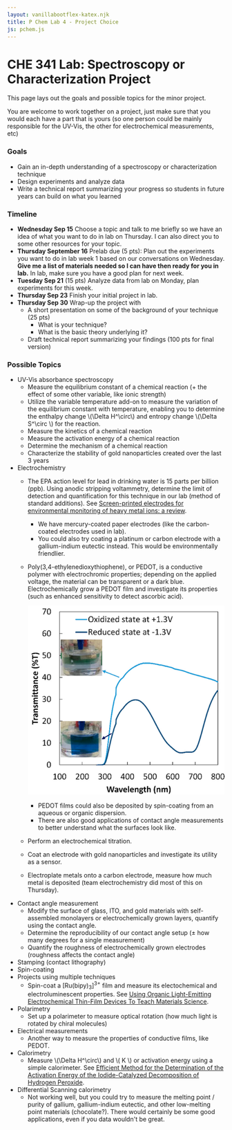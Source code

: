 ```yaml
---
layout: vanillabootflex-katex.njk
title: P Chem Lab 4 - Project Choice
js: pchem.js
---
```


# CHE 341 Lab: Spectroscopy or Characterization Project

This page lays out the goals and possible topics for the minor project.


You are welcome to work together on a project, just make sure that you would each have a part that is yours (so one person could be mainly responsible for the UV-Vis, the other for electrochemical measurements, etc)

### Goals
- Gain an in-depth understanding of a spectroscopy or characterization technique
- Design experiments and analyze data
- Write a technical report summarizing your progress so students in future years can build on what you learned


### Timeline

- **Wednesday Sep 15** Choose a topic and talk to me briefly so we have an idea of what you want to do in lab on Thursday. I can also direct you to some other resources for your topic.
- **Thursday September 16** Prelab due (5 pts): Plan out the experiments you want to do in lab week 1 based on our conversations on Wednesday. **Give me a list of materials needed so I can have then ready for you in lab.** In lab, make sure you have a good plan for next week.
- **Tuesday Sep 21** (15 pts) Analyze data from lab on Monday, plan experiments for this week.
- **Thursday Sep 23** Finish your initial project in lab.
- **Thursday Sep 30** Wrap-up the project with
    - A short presentation on some of the background of your technique (25 pts)
        - What is your technique?
        - What is the basic theory underlying it?
    - Draft technical report summarizing your findings (100 pts for final version)


### Possible Topics

- UV-Vis absorbance spectroscopy
    - Measure the equilibrium constant of a chemical reaction (+ the effect of some other variable, like ionic strength)
    - Utilize the variable temperature add-on to measure the variation of the equilibrium constant with temperature, enabling you to determine the enthalpy change \\(\Delta H^\circ\\) and entropy change \\(\Delta S^\circ \\) for the reaction.
    - Measure the kinetics of a chemical reaction
    - Measure the activation energy of a chemical reaction
    - Determine the mechanism of a chemical reaction
    - Characterize the stability of gold nanoparticles created over the last 3 years
- Electrochemistry
    - The EPA action level for lead in drinking water is 15 parts per billion (ppb). Using anodic stripping voltammetry, determine the limit of detection and quantification for this technique in our lab (method of standard additions). See [Screen-printed electrodes for environmental monitoring of heavy metal ions: a review](https://link.springer.com/article/10.1007/s00604-015-1651-0).
        - We have mercury-coated paper electrodes (like the carbon-coated electrodes used in lab).
        - You could also try coating a platinum or carbon electrode with a gallium-indium eutectic instead. This would be environmentally friendlier.
    - Poly(3,4-ethylenedioxythiophene), or PEDOT, is a conductive polymer with electrochromic properties; depending on the applied voltage, the material can be transparent or a dark blue. Electrochemically grow a PEDOT film and investigate its properties (such as enhanced sensitivity to detect ascorbic acid).

        ![PEDOT oxidized and reduced forms](/img/pedot-ox-red.png)
    
        - PEDOT films could also be deposited by spin-coating from an aqueous or organic dispersion.
        - There are also good applications of contact angle measurements to better understand what the surfaces look like.
    - Perform an electrochemical titration.
    - Coat an electrode with gold nanoparticles and investigate its utility as a sensor.
    - Electroplate metals onto a carbon electrode, measure how much metal is deposited (team electrochemistry did most of this on Thursday).
- Contact angle measurement
    - Modify the surface of glass, ITO, and gold materials with self-assembled monolayers or electrochemically grown layers, quantify using the contact angle.
    - Determine the reproducibility of our contact angle setup (± how many degrees for a single measurement)
    - Quantify the roughness of electrochemically grown electrodes (roughness affects the contact angle)
- Stamping (contact lithography)
- Spin-coating
- Projects using multiple techniques
    - Spin-coat a \[Ru(bipy)<sub>3</sub>\]<sup>3+</sup> film and measure its electochemical and electroluminescent properties. See [Using Organic Light-Emitting Electrochemical Thin-Film Devices To Teach Materials Science](https://pubs.acs.org/doi/pdf/10.1021/ed081p1620).
- Polarimetry 
    - Set up a polarimeter to measure optical rotation (how much light is rotated by chiral molecules)
- Electrical measurements
    - Another way to measure the properties of conductive films, like PEDOT.
- Calorimetry
    - Measure \\(\Delta H^\circ\\) and \\( K \\) or activation energy using a simple calorimeter. See [Efficient Method for the Determination of the Activation Energy of the Iodide-Catalyzed Decomposition of Hydrogen Peroxide](https://doi.org/10.1021/ed500116g).
- Differential Scanning calorimetry
    - Not working well, but you could try to measure the melting point / purity of gallium, gallium-indium eutectic, and other low-melting point materials (chocolate?). There would certainly be some good applications, even if you data wouldn't be great.

